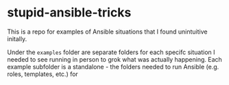 # stupid-ansible-tricks
This is a repo for examples of Ansible situations that I found unintuitive initally.

Under the `examples` folder are separate folders for each specifc situation I needed to see running in person to grok what was actually happening.
Each example subfolder is a standalone - the folders needed to run Ansible (e.g. roles, templates, etc.) for 
